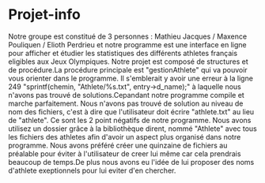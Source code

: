 # Projet-info
Notre groupe est constitué de 3 personnes : Mathieu Jacques / Maxence Pouliquen / Elioth Perdrieu et notre programme est une interface en ligne pour afficher et étudier les statistiques des différents athletes français eligibles aux Jeux Olympiques.
Notre projet est composé de structures et de procédure.La procédure principale est "gestionAthlete" qui va pouvoir vous orienter dans le programme.
Il s'emblerait y avoir une erreur à la ligne 249 "sprintf(chemin, "Athlete/%s.txt", entry->d_name);" à laquelle nous n'avons pas trouvé de solutions.Cepandant notre programme compile et marche parfaitement.
Nous n'avons pas trouvé de solution au niveau de nom des fichiers, c'est à dire que l'utilisateur doit écrire "athlete.txt" au lieu de "athlete".
Ce sont les 2 point négatifs de notre programme.
Nous avons utilisez un dossier grâce à la bibliothèque dirent, nommé "Athlete" avec tous les fichiers des athletes afin d'avoir un aspect plus organisé dans notre programme.
Nous avons préféré créer une quinzaine de fichiers au préalable pour éviter à l'utilisateur de creer lui même car cela prendrais beaucoup de temps.De plus nous avons eu l'idée de lui proposer des noms d'athlete exeptionnels pour lui eviter d'en chercher.


